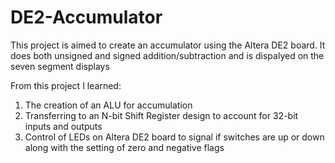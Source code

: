 # DE2-Accumulator
This project is aimed to create an accumulator using the Altera DE2 board. It does both unsigned and signed addition/subtraction and is dispalyed on the seven segment displays

From this project I learned: 
1. The creation of an ALU for accumulation
2. Transferring to an N-bit Shift Register design to account for 32-bit inputs and outputs
3. Control of LEDs on Altera DE2 board to signal if switches are up or down along with the setting of zero and negative flags
